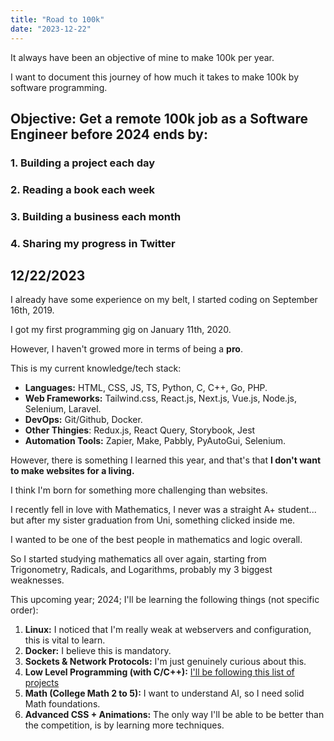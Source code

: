 ```yaml
---
title: "Road to 100k"
date: "2023-12-22"
---
```


It always have been an objective of mine to make 100k per year.

I want to document this journey of how much it takes to make 100k by software programming.

## Objective: Get a remote 100k job as a Software Engineer before 2024 ends by:

### 1. Building a project each day

### 2. Reading a book each week

### 3. Building a business each month

### 4. Sharing my progress in Twitter

## 12/22/2023

I already have some experience on my belt, I started coding on September 16th, 2019.

I got my first programming gig on January 11th, 2020.

However, I haven't growed more in terms of being a **pro**.

This is my current knowledge/tech stack:

- **Languages:** HTML, CSS, JS, TS, Python, C, C++, Go, PHP.
- **Web Frameworks:** Tailwind.css, React.js, Next.js, Vue.js, Node.js, Selenium, Laravel.
- **DevOps:** Git/Github, Docker.
- **Other Thingies**: Redux.js, React Query, Storybook, Jest
- **Automation Tools:** Zapier, Make, Pabbly, PyAutoGui, Selenium.

However, there is something I learned this year, and that's that **I don't want to make websites for a living.**

I think I'm born for something more challenging than websites.

I recently fell in love with Mathematics, I never was a straight A+ student... but after my sister graduation from Uni, something clicked inside me.

I wanted to be one of the best people in mathematics and logic overall.

So I started studying mathematics all over again, starting from Trigonometry, Radicals, and Logarithms, probably my 3 biggest weaknesses.

This upcoming year; 2024; I'll be learning the following things (not specific order):

1. **Linux:** I noticed that I'm really weak at webservers and configuration, this is vital to learn.
2. **Docker:** I believe this is mandatory.
3. **Sockets & Network Protocols:** I'm just genuinely curious about this.
4. **Low Level Programming (with C/C++):** [I'll be following this list of projects](https://github.com/practical-tutorials/project-based-learning?tab=readme-ov-file#cc)
5. **Math (College Math 2 to 5):** I want to understand AI, so I need solid Math foundations.
6. **Advanced CSS + Animations:** The only way I'll be able to be better than the competition, is by learning more techniques.
